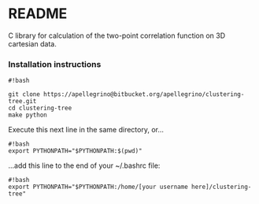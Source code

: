 # README #

C library for calculation of the two-point correlation function on 3D cartesian data.

### Installation instructions ###

```
#!bash

git clone https://apellegrino@bitbucket.org/apellegrino/clustering-tree.git
cd clustering-tree
make python
```
Execute this next line in the same directory, or...
```
#!bash
export PYTHONPATH="$PYTHONPATH:$(pwd)"
```
...add this line to the end of your ~/.bashrc file:
```
#!bash
export PYTHONPATH="$PYTHONPATH:/home/[your username here]/clustering-tree"
```